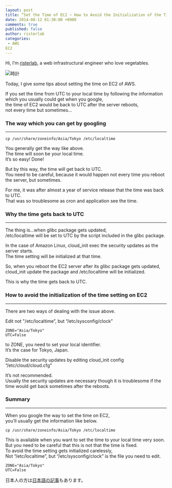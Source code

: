 ```yaml
---
layout: post
title: “Set the Time of EC2 ~ How to Avoid the Initialization of the Time Setting ~"
date: 2014-08-12 01:30:00 +0900
comments: true
published: false
author: risterlab
categories: 
 - AWS
EC2
---
```


Hi, I’m [risterlab](http://diary.risterlab.com), a web infrastructural engineer who love vegetables.   
  
![時計](http://blog.branch4.pw/images/2014/07/degital_clock.jpg)  
  
Today, I give some tips about  setting the time on EC2 of AWS.  
  
If you set the time from UTC to your local time by following the information which you usually could get when you google,  
the time of EC2 would be back to UTC after the server reboots,   
not every time but sometimes…  

<!-- more --> 

### The way which you can get by googling  
----------
  
`cp /usr/share/zoneinfo/Asia/Tokyo /etc/localtime`  
  
You generally get the way like above.  
The time will soon be your local time.    
It’s so easy! Done!  
  
But by this way, the time will get back to UTC.  
You need to be careful, because it would happen not every time you reboot the server, but sometimes.  
  
For me, it was after almost a year of service release that the time was back to UTC.   
That was so troublesome as cron and application see the time.  
    
### Why the time gets back to UTC  
----------
  
The thing is…when glibc package gets updated,  
/etc/localtime will be set to UTC by the script included in the glibc package.  
  
In the case of Amazon Linux, cloud_init exec the security updates as the server starts.  
The time setting will be initialized at that time.   

So, when you reboot the EC2 server after its glibc package gets updated,  
cloud_init update the package and /etc/localtime will be initialized.  
  
This is why the time gets back to UTC.  

### How to avoid the initialization of the time setting on EC2  
----------
  
There are two ways of dealing with the issue above.  
  
Edit not "/etc/localtime”, but “/etc/sysconfig/clock”  

```
ZONE="Asia/Tokyo"
UTC=False
```
to ZONE, you need to set your local identifier.  
It’s the case for Tokyo, Japan.  
  
Disable the security updates by editing cloud_init config “/etc/cloud/cloud.cfg"
  
It’s not recommended.  
Usually the security updates are necessary though it is troublesome if the time would get back sometimes after the reboots.   

### Summary
----------
  
When you google the way to set the time on EC2,  
you’ll usually get the information like below.  
  
`cp /usr/share/zoneinfo/Asia/Tokyo /etc/localtime`  
  
This is available when you want to set the time to your local time very soon.  
But you need to be careful that this is not that the time is fixed.  
To avoid the time setting gets initialized carelessly,  
Not “/etc/localtime”, but “/etc/sysconfig/clock” is the file you need to edit.  
  
```
ZONE="Asia/Tokyo"
UTC=False
```
  
日本人の方は[日本語の記事](http://blog.branch4.pw/blog/2014/07/12/fix-the-time-on-ec2/
)もあります。
